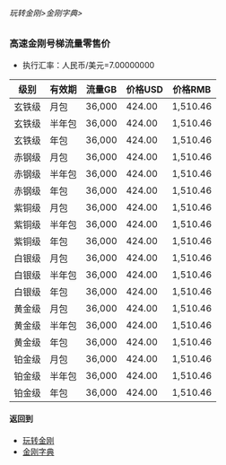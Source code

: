 ###### 玩转金刚>金刚字典>
### 高速金刚号梯流量零售价

- 执行汇率：人民币/美元=7.00000000

|级别|有效期|流量GB|价格USD|价格RMB|
|------| ------| ------| ------|------| 
| 玄铁级 |月包|36,000|424.00|1,510.46|
| 玄铁级 |半年包|36,000|424.00|1,510.46|
| 玄铁级 |年包|36,000|424.00|1,510.46|
| 赤钢级 |月包|36,000|424.00|1,510.46|
| 赤钢级 |半年包|36,000|424.00|1,510.46|
| 赤钢级 |年包|36,000|424.00|1,510.46|
| 紫铜级 |月包|36,000|424.00|1,510.46|
| 紫铜级 |半年包|36,000|424.00|1,510.46|
| 紫铜级 |年包|36,000|424.00|1,510.46|
| 白银级 |月包|36,000|424.00|1,510.46|
| 白银级 |半年包|36,000|424.00|1,510.46|
| 白银级 |年包|36,000|424.00|1,510.46|
| 黄金级 |月包|36,000|424.00|1,510.46|
| 黄金级 |半年包|36,000|424.00|1,510.46|
| 黄金级 |年包|36,000|424.00|1,510.46|
| 铂金级 |月包|36,000|424.00|1,510.46|
| 铂金级 |半年包|36,000|424.00|1,510.46|
| 铂金级 |年包|36,000|424.00|1,510.46|


#### 返回到
- [玩转金刚](https://github.com/a2zitpro/web/blob/master/LadderFree/A.md)
- [金刚字典](https://github.com/a2zitpro/web/blob/master/LadderFree/kkDictionary/KKDictionary.md)
